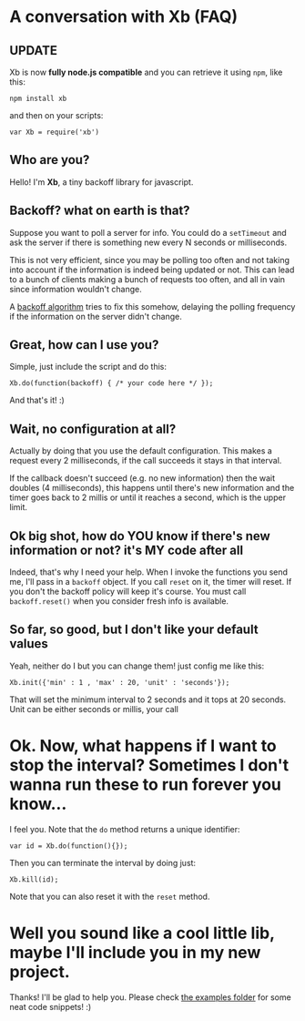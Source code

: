 A conversation with Xb (FAQ)
============================

UPDATE
------

Xb is now __fully node.js compatible__ and you can retrieve it using `npm`, like this:

`npm install xb`

and then on your scripts:

`var Xb = require('xb')`

Who are you?
-------------

Hello! I'm **Xb**, a tiny backoff library for javascript.

Backoff? what on earth is that?
-------------------------------

Suppose you want to poll a server for info. You could do a `setTimeout` and ask the server if there is something new every N seconds or milliseconds.

This is not very efficient, since you may be polling too often and not taking into account if the information is indeed being updated or not. This can lead to a bunch of clients making a bunch of requests too often, and all in vain since information wouldn't change.

A [backoff algorithm](http://en.wikipedia.org/wiki/Exponential_backoff) tries to fix this somehow, delaying the polling frequency if the information on the server didn't change.

Great, how can I use you?
------------------------

Simple, just include the script and do this:

`Xb.do(function(backoff) { /* your code here */ });`

And that's it! :)

Wait, no configuration at all?
------------------------------

Actually by doing that you use the default configuration. This makes a request every 2 milliseconds, if the call succeeds it stays in that interval.

If the callback doesn't succeed (e.g. no new information) then the wait doubles (4 milliseconds), this happens until there's new information and the timer goes back to 2 millis or until it reaches a second, which is the upper limit.

Ok big shot, how do YOU know if there's new information or not? it's MY code after all
--------------------------------------------------------------------------------------

Indeed, that's why I need your help. When I invoke the functions you send me, I'll pass in a `backoff` object. If you call `reset` on it, the timer will reset. If you don't the backoff policy will keep it's course. You must call `backoff.reset()` when you consider fresh info is available.

So far, so good, but I don't like your default values
-----------------------------------------------------

Yeah, neither do I but you can change them! just config me like this:

`Xb.init({'min' : 1 , 'max' : 20, 'unit' : 'seconds'});`

That will set the minimum interval to 2 seconds and it tops at 20 seconds. Unit can be either seconds or millis, your call

Ok. Now, what happens if I want to stop the interval? Sometimes I don't wanna run these to run forever you know...
==================================================================================================================

I feel you. Note that the `do` method returns a unique identifier:

`var id = Xb.do(function(){});`

Then you can terminate the interval by doing just:

`Xb.kill(id);`

Note that you can also reset it with the `reset` method.

Well you sound like a cool little lib, maybe I'll include you in my new project.
================================================================================

Thanks! I'll be glad to help you. Please check [the examples folder](https://github.com/fernandezpablo85/Xb/tree/master/examples) for some neat code snippets! :)
